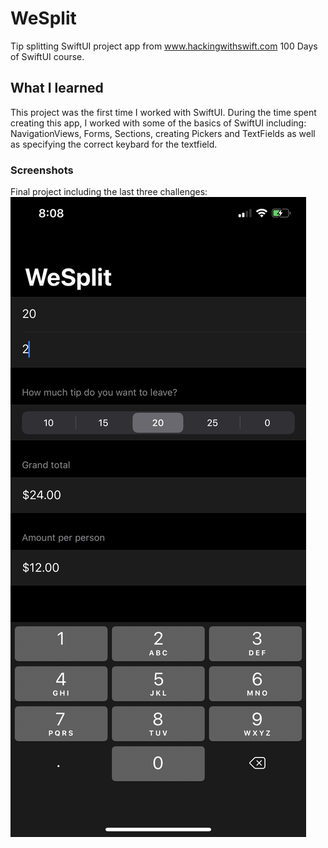# WeSplit
Tip splitting SwiftUI project app from www.hackingwithswift.com 100 Days of SwiftUI course.

## What I learned
This project was the first time I worked with SwiftUI.  During the time spent creating this app, I worked with some of the basics of SwiftUI including: NavigationViews, Forms, Sections, creating Pickers and TextFields as well as specifying the correct keybard for the textfield.

### Screenshots
Final project including the last three challenges:
![Final project](/IMG_0175.PNG?raw=true "Final project")

